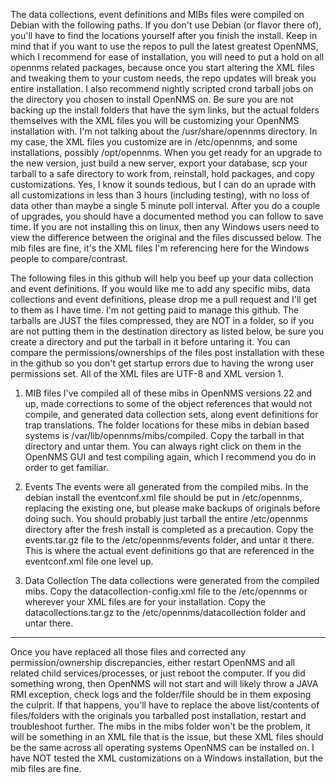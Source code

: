 The data collections, event definitions and MIBs files were compiled on Debian with the following paths. If you don't use Debian (or flavor there of), you'll have to find the locations yourself after you finish the install.
Keep in mind that if you want to use the repos to pull the latest greatest OpenNMS, which I recommend for ease of installation, you will need to put a hold on all opennms related packages, because once you start altering the XML files and tweaking them to your custom needs, the repo updates will break you entire installation. I also recommend nightly scripted crond tarball jobs on the directory you chosen to install OpenNMS on. Be sure you are not backing up the install folders that have the sym links, but the actual folders themselves with the XML files you will be customizing your OpenNMS installation with. I'm not talking about the /usr/share/opennms directory. In my case, the XML files you customize are in /etc/opennms, and some installations, possibly /opt/opennms. When you get ready for an upgrade to the new version, just build a new server, export your database, scp your tarball to a safe directory to work from, reinstall, hold packages, and copy customizations. Yes, I know it sounds tedious, but I can do an uprade with all customizations in less than 3 hours (including testing), with no loss of data other than maybe a single 5 minute poll interval. After you do a couple of upgrades, you should have a documented method you can follow to save time. If you are not installing this on linux, then any Windows users need to view the difference between the original and the files discussed below. The mib files are fine, it's the XML files I'm referencing here for the Windows people to compare/contrast.

The following files in this github will help you beef up your data collection and event definitions. If you would like me to add any specific mibs, data collections and event definitions, please drop me a pull request and I'll get to them as I have time. I'm not getting paid to manage this github. The tarballs are JUST the files compressed, they are NOT in a folder, so if you are not putting them in the destination directory as listed below, be sure you create a directory and put the tarball in it before untaring it. You can compare the permissions/ownerships of the files post installation with these in the github so you don't get startup errors due to having the wrong user permissions set. All of the XML files are UTF-8 and XML version 1.


1) MIB files
I've compiled all of these mibs in OpenNMS versions 22 and up, made corrections to some of the object references that would not compile, and generated data collection sets, along event definitions for trap translations. The folder locations for these mibs in debian based systems is /var/lib/opennms/mibs/compiled. Copy the tarball in that directory and untar them. You can always right click on them in the OpenNMS GUI and test compiling again, which I recommend you do in order to get familiar.

2) Events
The events were all generated from the compiled mibs. In the debian install the eventconf.xml file should be put in /etc/opennms, replacing the existing one, but please make backups of originals before doing such. You should probably just tarball the entire /etc/opennms directory after the fresh install is completed as a precaution. Copy the events.tar.gz file to the /etc/opennms/events folder, and untar it there. This is where the actual event definitions go that are referenced in the eventconf.xml file one level up.

3) Data Collection
The data collections were generated from the compiled mibs. Copy the datacollection-config.xml file to the /etc/opennms or wherever your XML files are for your installation. Copy the datacollections.tar.gz to the /etc/opennms/datacollection folder and untar there.


---------------
Once you have replaced all those files and corrected any permission/ownership discrepancies, either restart OpenNMS and all related child services/processes, or just reboot the computer. If you did something wrong, then OpenNMS will not start and will likely throw a JAVA RMI exception, check logs and the folder/file should be in them exposing the culprit. If that happens, you'll have to replace the above list/contents of files/folders with the originals you tarballed post installation, restart and troubleshoot further. The mibs in the mibs folder won't be the problem, it will be something in an XML file that is the issue, but these XML files should be the same across all operating systems OpenNMS can be installed on. I have NOT tested the XML customizations on a Windows installation, but the mib files are fine.